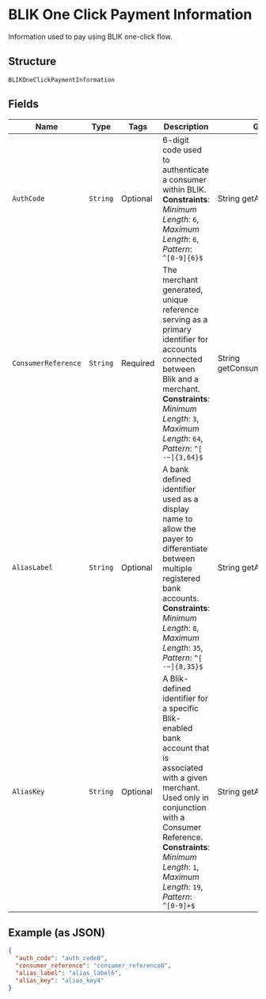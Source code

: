 
# BLIK One Click Payment Information

Information used to pay using BLIK one-click flow.

## Structure

`BLIKOneClickPaymentInformation`

## Fields

| Name | Type | Tags | Description | Getter | Setter |
|  --- | --- | --- | --- | --- | --- |
| `AuthCode` | `String` | Optional | 6-digit code used to authenticate a consumer within BLIK.<br>**Constraints**: *Minimum Length*: `6`, *Maximum Length*: `6`, *Pattern*: `^[0-9]{6}$` | String getAuthCode() | setAuthCode(String authCode) |
| `ConsumerReference` | `String` | Required | The merchant generated, unique reference serving as a primary identifier for accounts connected between Blik and a merchant.<br>**Constraints**: *Minimum Length*: `3`, *Maximum Length*: `64`, *Pattern*: `^[ -~]{3,64}$` | String getConsumerReference() | setConsumerReference(String consumerReference) |
| `AliasLabel` | `String` | Optional | A bank defined identifier used as a display name to allow the payer to differentiate between multiple registered bank accounts.<br>**Constraints**: *Minimum Length*: `8`, *Maximum Length*: `35`, *Pattern*: `^[ -~]{8,35}$` | String getAliasLabel() | setAliasLabel(String aliasLabel) |
| `AliasKey` | `String` | Optional | A Blik-defined identifier for a specific Blik-enabled bank account that is associated with a given merchant. Used only in conjunction with a Consumer Reference.<br>**Constraints**: *Minimum Length*: `1`, *Maximum Length*: `19`, *Pattern*: `^[0-9]+$` | String getAliasKey() | setAliasKey(String aliasKey) |

## Example (as JSON)

```json
{
  "auth_code": "auth_code0",
  "consumer_reference": "consumer_reference8",
  "alias_label": "alias_label6",
  "alias_key": "alias_key4"
}
```

